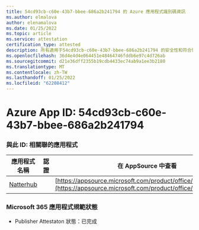 ```yaml
---
title: 54cd93cb-c60e-43b7-bbee-686a2b241794 的 Azure 應用程式識別碼資訊
ms.author: elmalova
author: elenamalova
ms.date: 01/25/2022
ms.topic: article
ms.service: attestation
certification_type: attested
description: 所有適用于54cd93cb-c60e-43b7-bbee-686a2b241794 的安全性和符合性資訊資訊。
ms.openlocfilehash: 36d4e4d4e064451e48464746fddb6e97c4d726ab
ms.sourcegitcommit: d21e36dff2355b19cdb4433ec74ab9a1ee3b2180
ms.translationtype: MT
ms.contentlocale: zh-TW
ms.lasthandoff: 01/25/2022
ms.locfileid: "62208412"
---
```

# <a name="azure-app-id-54cd93cb-c60e-43b7-bbee-686a2b241794"></a>Azure App ID: 54cd93cb-c60e-43b7-bbee-686a2b241794


### <a name="apps-associated-with-this-id"></a>與此 ID: 相關聯的應用程式
| **應用程式名稱** | **認證** | **在 AppSource 中查看** |
|--------------|---------------|-----------------------|
| [Natterhub](https://docs.microsoft.com/microsoft-365-app-certification/forward/WA200003420) |  | [https://appsource.microsoft.com/product/office/WA200003420](https://appsource.microsoft.com/product/office/WA200003420) |

### <a name="microsoft-365-app-compliance-status"></a>Microsoft 365 應用程式規範狀態
- Publisher Attestaton 狀態：已完成
